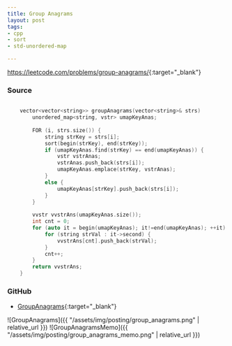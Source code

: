 ```yaml
---
title: Group Anagrams
layout: post
tags:
- cpp
- sort
- std-unordered-map

---
```


<https://leetcode.com/problems/group-anagrams/>{:target="_blank"}

### Source

```cpp

    vector<vector<string>> groupAnagrams(vector<string>& strs) 
        unordered_map<string, vstr> umapKeyAnas;
        
        FOR (i, strs.size()) {
            string strKey = strs[i];
            sort(begin(strKey), end(strKey));
            if (umapKeyAnas.find(strKey) == end(umapKeyAnas)) {
                vstr vstrAnas;
                vstrAnas.push_back(strs[i]);
                umapKeyAnas.emplace(strKey, vstrAnas);
            }
            else {
                umapKeyAnas[strKey].push_back(strs[i]);
            }
        }
        
        vvstr vvstrAns(umapKeyAnas.size());
        int cnt = 0;
        for (auto it = begin(umapKeyAnas); it!=end(umapKeyAnas); ++it) {
            for (string strVal : it->second) {
                vvstrAns[cnt].push_back(strVal);
            }
            cnt++;
        }
        return vvstrAns;
    }

```

### GitHub

- [GroupAnagrams](<https://github.com/coolwindjo/algoguru/tree/master/_posts/Done/GroupAnagrams>){:target="_blank"}

![GroupAnagrams]({{ "/assets/img/posting/group_anagrams.png" | relative_url }})
![GroupAnagramsMemo]({{ "/assets/img/posting/group_anagrams_memo.png" | relative_url }})
